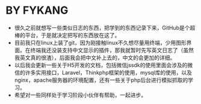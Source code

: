 # BY FYKANG
* 很久之前就想写一些类似日志的东西，把学到的东西记录下来，GitHub是个超棒的平台，于是就决定把写的东西放在这了。
* 目前我只在linux上装了git，因为刚接触linux不久想尽量用终端，少用图形界面。在终端我还没装支持中文显示的插件，那我就暂时先写英文日志了（虽然我英文真的很渣），后面我会把中文补上去的，中文的会更加的详细。
* 以后我会更新一些关于H5开发的文档，包括微信jssdk的使用里面会涉及的微信的许多实用接口，Laravel，Thinkphp框架的使用，mysql库的使用，以及nginx，apache服务器的环境配置，还有一些关于php后台进行模拟抓取的学习。
* 希望对一些同样处于学习阶段小伙伴有帮助，一起进步。

